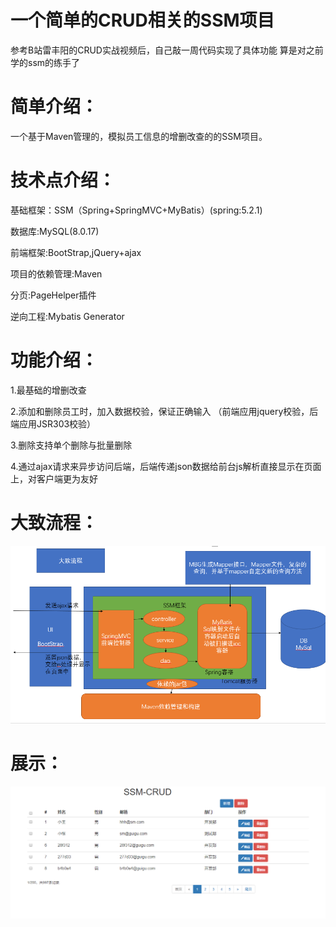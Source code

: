 # 一个简单的CRUD相关的SSM项目
参考B站雷丰阳的CRUD实战视频后，自己敲一周代码实现了具体功能
算是对之前学的ssm的练手了

# 简单介绍：
一个基于Maven管理的，模拟员工信息的增删改查的的SSM项目。

# 技术点介绍：
基础框架：SSM（Spring+SpringMVC+MyBatis）(spring:5.2.1)

数据库:MySQL(8.0.17)

前端框架:BootStrap,jQuery+ajax

项目的依赖管理:Maven

分页:PageHelper插件

逆向工程:Mybatis Generator
# 功能介绍：
1.最基础的增删改查

2.添加和删除员工时，加入数据校验，保证正确输入
（前端应用jquery校验，后端应用JSR303校验）

3.删除支持单个删除与批量删除

4.通过ajax请求来异步访问后端，后端传递json数据给前台js解析直接显示在页面上，对客户端更为友好

# 大致流程：
![image](https://github.com/goodNing/ssm_crud/blob/master/procedure.png)

# 展示：
![image](https://github.com/goodNing/ssm_crud/blob/master/show.png)
